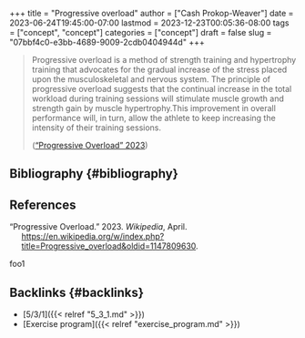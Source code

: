 +++
title = "Progressive overload"
author = ["Cash Prokop-Weaver"]
date = 2023-06-24T19:45:00-07:00
lastmod = 2023-12-23T00:05:36-08:00
tags = ["concept", "concept"]
categories = ["concept"]
draft = false
slug = "07bbf4c0-e3bb-4689-9009-2cdb0404944d"
+++

> Progressive overload is a method of strength training and hypertrophy training that advocates for the gradual increase of the stress placed upon the musculoskeletal and nervous system. The principle of progressive overload suggests that the continual increase in the total workload during training sessions will stimulate muscle growth and strength gain by muscle hypertrophy.This improvement in overall performance will, in turn, allow the athlete to keep increasing the intensity of their training sessions.
>
> (<a href="#citeproc_bib_item_1">“Progressive Overload” 2023</a>)


## Bibliography {#bibliography}

## References

<style>.csl-entry{text-indent: -1.5em; margin-left: 1.5em;}</style><div class="csl-bib-body">
  <div class="csl-entry"><a id="citeproc_bib_item_1"></a>“Progressive Overload.” 2023. <i>Wikipedia</i>, April. <a href="https://en.wikipedia.org/w/index.php?title=Progressive_overload&oldid=1147809630">https://en.wikipedia.org/w/index.php?title=Progressive_overload&#38;oldid=1147809630</a>.</div>
</div>

foo1


## Backlinks {#backlinks}

-   [5/3/1]({{< relref "5_3_1.md" >}})
-   [Exercise program]({{< relref "exercise_program.md" >}})
